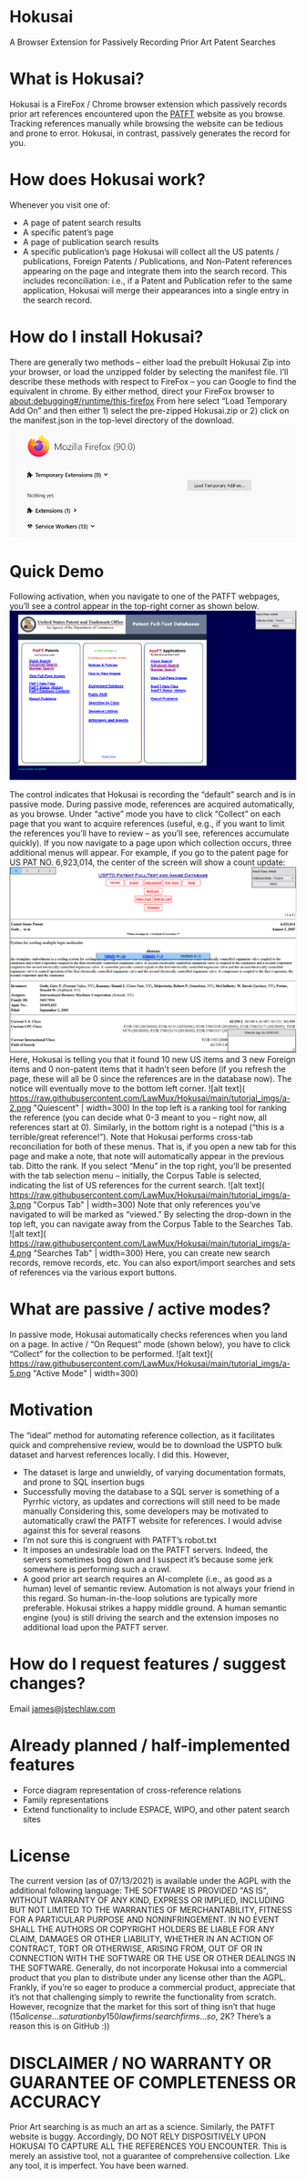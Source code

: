 # Hokusai
A Browser Extension for Passively Recording Prior Art Patent Searches
# What is Hokusai?
Hokusai is a FireFox / Chrome browser extension which passively records prior art references encountered upon the [PATFT](https://patft.uspto.gov/) website as you browse.  Tracking references manually while browsing the website can be tedious and prone to error.  Hokusai, in contrast, passively generates the record for you.
# How does Hokusai work?
Whenever you visit one of:
* A page of patent search results
* A specific patent’s page
* A page of publication search results
* A specific publication’s page
Hokusai will collect all the US patents / publications, Foreign Patents / Publications, and Non-Patent references appearing on the page and integrate them into the search record.   This includes reconciliation: i.e., if a Patent and Publication refer to the same application, Hokusai will merge their appearances into a single entry in the search record.
# How do I install Hokusai?
There are generally two methods – either load the prebuilt Hokusai Zip into your browser, or load the unzipped folder by selecting the manifest file.  I’ll describe these methods with respect to FireFox – you can Google to find the equivalent in chrome.
By either method, direct your FireFox browser to 
[about:debugging#/runtime/this-firefox]( about:debugging#/runtime/this-firefox)
From here select “Load Temporary Add On” and then either 1) select the pre-zipped Hokusai.zip or 2) click on the manifest.json in the top-level directory of the download.
![alt text]( https://raw.githubusercontent.com/LawMux/Hokusai/main/tutorial_imgs/a-6.png "Load Extension")
# Quick Demo
Following activation, when you navigate to one of the PATFT webpages, you’ll see a control appear in the top-right corner as shown below.
![alt text]( https://raw.githubusercontent.com/LawMux/Hokusai/main/tutorial_imgs/a-0.png "PATFT Landing Page Post Activation")

The control indicates that Hokusai is recording the “default” search and is in passive mode.  During passive mode, references are acquired automatically, as you browse.  Under “active” mode you have to click “Collect” on each page that you want to acquire references (useful, e.g., if you want to limit the references you’ll have to review – as you’ll see, references accumulate quickly).
If you now navigate to a page upon which collection occurs, three additional menus will appear.  For example, if you go to the patent page for US PAT NO. 6,923,014, the center of the screen will show a count update:
![alt text]( https://raw.githubusercontent.com/LawMux/Hokusai/main/tutorial_imgs/a-1.png "First Encounter")
Here, Hokusai is telling you that it found 10 new US items and 3 new Foreign items and 0 non-patent items that it hadn’t seen before (if you refresh the page, these will all be 0 since the references are in the database now).  The notice will eventually move to the bottom left corner.
![alt text]( https://raw.githubusercontent.com/LawMux/Hokusai/main/tutorial_imgs/a-2.png "Quiescent" | width=300)
In the top left is a ranking tool for ranking the reference (you can decide what 0-3 meant to you – right now, all references start at 0).  Similarly, in the bottom right is a notepad (“this is a terrible/great reference!”).  Note that Hokusai performs cross-tab reconciliation for both of these menus.  That is, if you open a new tab for this page and make a note, that note will automatically appear in the previous tab.  Ditto the rank.
If you select “Menu” in the top right, you’ll be presented with the tab selection menu – initially, the Corpus Table is selected, indicating the list of US references for the current search.
![alt text]( https://raw.githubusercontent.com/LawMux/Hokusai/main/tutorial_imgs/a-3.png "Corpus Tab" | width=300)
Note that only references you’ve navigated to will be marked as “viewed.”  By selecting the drop-down in the top left, you can navigate away from the Corpus Table to the Searches Tab.
![alt text]( https://raw.githubusercontent.com/LawMux/Hokusai/main/tutorial_imgs/a-4.png "Searches Tab" | width=300)
Here, you can create new search records, remove records, etc.  You can also export/import searches and sets of references via the various export buttons.
# What are passive / active modes?
In passive mode, Hokusai automatically checks references when you land on a page.
In active / “On Request” mode (shown below), you have to click “Collect” for the collection to be performed.
![alt text]( https://raw.githubusercontent.com/LawMux/Hokusai/main/tutorial_imgs/a-5.png "Active Mode" | width=300)

# Motivation
The “ideal” method for automating reference collection, as it facilitates quick and comprehensive review, would be to download  the USPTO bulk dataset and harvest references locally.  I did this.  However,  
* The dataset is large and unwieldly, of varying documentation formats, and prone to SQL insertion bugs 
* Successfully moving the database to a SQL server is something of a Pyrrhic victory, as updates and corrections will still need to be made manually 
Considering this, some developers may be motivated to automatically crawl the PATFT website for references.  I would advise against this for several reasons
* I’m not sure this is congruent with PATFT’s robot.txt
* It imposes an undesirable load on the PATFT servers.  Indeed, the servers sometimes bog down and I suspect it’s because some jerk somewhere is performing such a crawl. 
* A good prior art search requires an AI-complete (i.e., as good as a human) level of semantic review.  Automation is not always your friend in this regard.  So human-in-the-loop solutions are typically more preferable.
Hokusai strikes a happy middle ground.  A human semantic engine (you) is still driving the search and the extension imposes no additional load upon the PATFT server. 
 # How do I request features / suggest changes?
Email [james@jstechlaw.com](https://www.google.com)
# Already planned / half-implemented features
* Force diagram representation of cross-reference relations
* Family representations
* Extend functionality to include ESPACE, WIPO, and other patent search sites
# License
The current version (as of 07/13/2021) is available under the AGPL with the additional following language:
THE SOFTWARE IS PROVIDED "AS IS", WITHOUT WARRANTY OF ANY KIND, EXPRESS OR IMPLIED, INCLUDING BUT NOT LIMITED TO THE WARRANTIES OF MERCHANTABILITY, FITNESS FOR A PARTICULAR PURPOSE AND NONINFRINGEMENT. IN NO EVENT SHALL THE AUTHORS OR COPYRIGHT HOLDERS BE LIABLE FOR ANY CLAIM, DAMAGES OR OTHER LIABILITY, WHETHER IN AN ACTION OF CONTRACT, TORT OR OTHERWISE, ARISING FROM, OUT OF OR IN CONNECTION WITH THE SOFTWARE OR THE USE OR OTHER DEALINGS IN THE SOFTWARE.
Generally, do not incorporate Hokusai into a commercial product that you plan to distribute under any license other than the AGPL.  Frankly, if you’re so eager to produce a commercial product, appreciate that it’s not that challenging simply to rewrite the functionality from scratch.  However, recognize that the market for this sort of thing isn’t that huge ($15 a license . . . saturation by 150 law firms / search firms . . . so, ~$2K?  There’s a reason this is on GitHub :)) 
# DISCLAIMER / NO WARRANTY OR GUARANTEE OF COMPLETENESS OR ACCURACY
Prior Art searching is as much an art as a science.  Similarly, the PATFT website is buggy.  Accordingly, DO NOT RELY DISPOSITIVELY UPON HOKUSAI TO CAPTURE ALL THE REFERENCES YOU ENCOUNTER.  This is merely an assistive tool, not a guarantee of comprehensive collection.  Like any tool, it is imperfect.  You have been warned.




